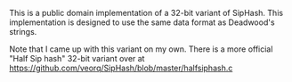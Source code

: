 This is a public domain implementation of a 32-bit variant of SipHash.
This implementation is designed to use the same data format as Deadwood's
strings.

Note that I came up with this variant on my own.  There is a more
official "Half Sip hash" 32-bit variant over at 
https://github.com/veorq/SipHash/blob/master/halfsiphash.c
